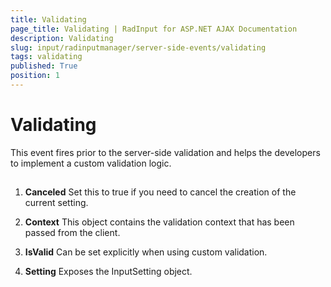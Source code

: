 ```yaml
---
title: Validating
page_title: Validating | RadInput for ASP.NET AJAX Documentation
description: Validating
slug: input/radinputmanager/server-side-events/validating
tags: validating
published: True
position: 1
---
```


# Validating



This event fires prior to the server-side validation and helps the developers to implement a custom validation logic.

## 

1. **Canceled** Set this to true if you need to cancel the creation of the current setting.

1. **Context** This object contains the validation context that has been passed from the client.

1. **IsValid** Can be set explicitly when using custom validation.

1. **Setting** Exposes the InputSetting object.
